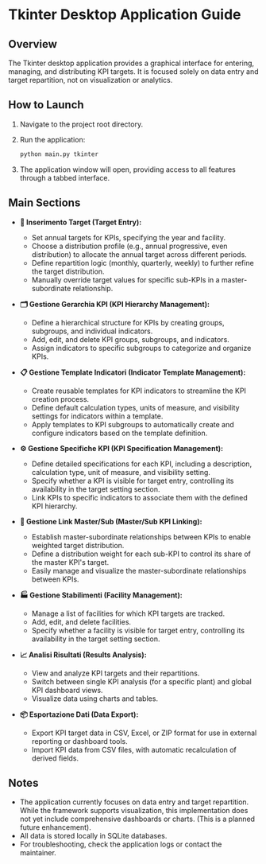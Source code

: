 # Tkinter Desktop Application Guide

## Overview

The Tkinter desktop application provides a graphical interface for entering, managing, and distributing KPI targets. It is focused solely on data entry and target repartition, not on visualization or analytics.

## How to Launch

1. Navigate to the project root directory.
2. Run the application:

    ```bash
    python main.py tkinter
    ```

3. The application window will open, providing access to all features through a tabbed interface.

## Main Sections

-   **🎯 Inserimento Target (Target Entry):**
    -   Set annual targets for KPIs, specifying the year and facility.
    -   Choose a distribution profile (e.g., annual progressive, even distribution) to allocate the annual target across different periods.
    -   Define repartition logic (monthly, quarterly, weekly) to further refine the target distribution.
    -   Manually override target values for specific sub-KPIs in a master-subordinate relationship.

-   **🗂️ Gestione Gerarchia KPI (KPI Hierarchy Management):**
    -   Define a hierarchical structure for KPIs by creating groups, subgroups, and individual indicators.
    -   Add, edit, and delete KPI groups, subgroups, and indicators.
    -   Assign indicators to specific subgroups to categorize and organize KPIs.

-   **📋 Gestione Template Indicatori (Indicator Template Management):**
    -   Create reusable templates for KPI indicators to streamline the KPI creation process.
    -   Define default calculation types, units of measure, and visibility settings for indicators within a template.
    -   Apply templates to KPI subgroups to automatically create and configure indicators based on the template definition.

-   **⚙️ Gestione Specifiche KPI (KPI Specification Management):**
    -   Define detailed specifications for each KPI, including a description, calculation type, unit of measure, and visibility setting.
    -   Specify whether a KPI is visible for target entry, controlling its availability in the target setting section.
    -   Link KPIs to specific indicators to associate them with the defined KPI hierarchy.

-   **🔗 Gestione Link Master/Sub (Master/Sub KPI Linking):**
    -   Establish master-subordinate relationships between KPIs to enable weighted target distribution.
    -   Define a distribution weight for each sub-KPI to control its share of the master KPI's target.
    -   Easily manage and visualize the master-subordinate relationships between KPIs.

-   **🏭 Gestione Stabilimenti (Facility Management):**
    -   Manage a list of facilities for which KPI targets are tracked.
    -   Add, edit, and delete facilities.
    -   Specify whether a facility is visible for target entry, controlling its availability in the target setting section.

-   **📈 Analisi Risultati (Results Analysis):**
    -   View and analyze KPI targets and their repartitions.
    -   Switch between single KPI analysis (for a specific plant) and global KPI dashboard views.
    -   Visualize data using charts and tables.

-   **📦 Esportazione Dati (Data Export):**
    -   Export KPI target data in CSV, Excel, or ZIP format for use in external reporting or dashboard tools.
    -   Import KPI data from CSV files, with automatic recalculation of derived fields.

## Notes

-   The application currently focuses on data entry and target repartition. While the framework supports visualization, this implementation does not yet include comprehensive dashboards or charts. (This is a planned future enhancement).
-   All data is stored locally in SQLite databases.
-   For troubleshooting, check the application logs or contact the maintainer.

